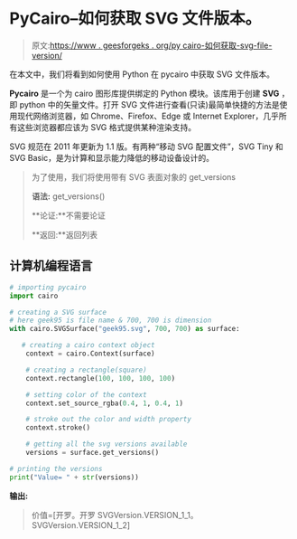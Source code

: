 # PyCairo–如何获取 SVG 文件版本。

> 原文:[https://www . geesforgeks . org/py cairo-如何获取-svg-file-version/](https://www.geeksforgeeks.org/pycairo-how-to-get-svg-file-version/)

在本文中，我们将看到如何使用 Python 在 pycairo 中获取 SVG 文件版本。

**Pycairo** 是一个为 cairo 图形库提供绑定的 Python 模块。该库用于创建 **SVG** ，即 python 中的矢量文件。打开 SVG 文件进行查看(只读)最简单快捷的方法是使用现代网络浏览器，如 Chrome、Firefox、Edge 或 Internet Explorer，几乎所有这些浏览器都应该为 SVG 格式提供某种渲染支持。

SVG 规范在 2011 年更新为 1.1 版。有两种“移动 SVG 配置文件”，SVG Tiny 和 SVG Basic，是为计算和显示能力降低的移动设备设计的。

> 为了使用，我们将使用带有 SVG 表面对象的 get_versions
> 
> **语法:** get_versions()
> 
> **论证:**不需要论证
> 
> **返回:**返回列表

## 计算机编程语言

```py
# importing pycairo
import cairo

# creating a SVG surface
# here geek95 is file name & 700, 700 is dimension
with cairo.SVGSurface("geek95.svg", 700, 700) as surface:

   # creating a cairo context object
    context = cairo.Context(surface)

    # creating a rectangle(square)
    context.rectangle(100, 100, 100, 100)

    # setting color of the context
    context.set_source_rgba(0.4, 1, 0.4, 1)

    # stroke out the color and width property
    context.stroke()

    # getting all the svg versions available
    versions = surface.get_versions()

# printing the versions
print("Value= " + str(versions))
```

**输出:**

> 价值=[开罗。开罗 SVGVersion.VERSION_1_1。SVGVersion.VERSION_1_2]